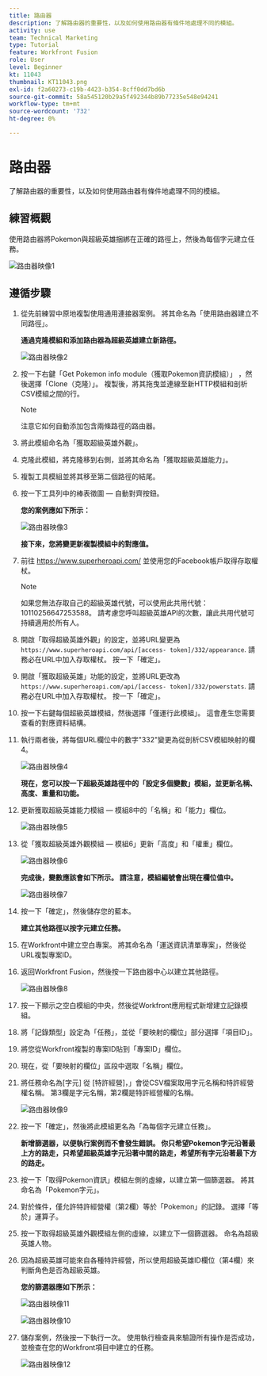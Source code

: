 ```yaml
---
title: 路由器
description: 了解路由器的重要性，以及如何使用路由器有條件地處理不同的模組。
activity: use
team: Technical Marketing
type: Tutorial
feature: Workfront Fusion
role: User
level: Beginner
kt: 11043
thumbnail: KT11043.png
exl-id: f2a60273-c19b-4423-b354-8cff0dd7bd6b
source-git-commit: 58a545120b29a5f492344b89b77235e548e94241
workflow-type: tm+mt
source-wordcount: '732'
ht-degree: 0%

---
```


# 路由器

了解路由器的重要性，以及如何使用路由器有條件地處理不同的模組。

## 練習概觀

使用路由器將Pokemon與超級英雄捆綁在正確的路徑上，然後為每個字元建立任務。

![路由器映像1](../12-exercises/assets/routers-walkthrough-1.png)

## 遵循步驟

1. 從先前練習中原地複製使用通用連接器案例。 將其命名為「使用路由器建立不同路徑」。

   **通過克隆模組和添加路由器為超級英雄建立新路徑。**

   ![路由器映像2](../12-exercises/assets/routers-walkthrough-2.png)

1. 按一下右鍵「Get Pokemon info module（獲取Pokemon資訊模組）」 ，然後選擇「Clone（克隆）」。 複製後，將其拖曳並連線至新HTTP模組和剖析CSV模組之間的行。

   >[!NOTE]
   >
   > 注意它如何自動添加包含兩條路徑的路由器。

1. 將此模組命名為「獲取超級英雄外觀」。
1. 克隆此模組，將克隆移到右側，並將其命名為「獲取超級英雄能力」。
1. 複製工具模組並將其移至第二個路徑的結尾。
1. 按一下工具列中的棒表徵圖 — 自動對齊按鈕。

   **您的案例應如下所示：**

   ![路由器映像3](../12-exercises/assets/routers-walkthrough-3.png)

   **接下來，您將變更新複製模組中的對應值。**

1. 前往 <https://www.superheroapi.com/> 並使用您的Facebook帳戶取得存取權杖。

   >[!NOTE]
   >
   >如果您無法存取自己的超級英雄代號，可以使用此共用代號：10110256647253588。 請考慮您呼叫超級英雄API的次數，讓此共用代號可持續適用於所有人。

1. 開啟「取得超級英雄外觀」的設定，並將URL變更為 `https://www.superheroapi.com/api/[access- token]/332/appearance`. 請務必在URL中加入存取權杖。 按一下「確定」。
1. 開啟「獲取超級英雄」功能的設定，並將URL更改為 `https://www.superheroapi.com/api/[access- token]/332/powerstats`. 請務必在URL中加入存取權杖。 按一下「確定」。
1. 按一下右鍵每個超級英雄模組，然後選擇「僅運行此模組」。 這會產生您需要查看的對應資料結構。
1. 執行兩者後，將每個URL欄位中的數字&quot;332&quot;變更為從剖析CSV模組映射的欄4。

   ![路由器映像4](../12-exercises/assets/routers-walkthrough-4.png)

   **現在，您可以按一下超級英雄路徑中的「設定多個變數」模組，並更新名稱、高度、重量和功能。**

1. 更新獲取超級英雄能力模組 — 模組8中的「名稱」和「能力」欄位。

   ![路由器映像5](../12-exercises/assets/routers-walkthrough-5.png)

1. 從「獲取超級英雄外觀模組 — 模組6」更新「高度」和「權重」欄位。

   ![路由器映像6](../12-exercises/assets/routers-walkthrough-6.png)

   **完成後，變數應該會如下所示。 請注意，模組編號會出現在欄位值中。**

   ![路由器映像7](../12-exercises/assets/routers-walkthrough-7.png)

1. 按一下「確定」，然後儲存您的藍本。

   **建立其他路徑以按字元建立任務。**

1. 在Workfront中建立空白專案。 將其命名為「運送資訊清單專案」，然後從URL複製專案ID。
1. 返回Workfront Fusion，然後按一下路由器中心以建立其他路徑。

   ![路由器映像8](../12-exercises/assets/routers-walkthrough-8.png)

1. 按一下顯示之空白模組的中央，然後從Workfront應用程式新增建立記錄模組。
1. 將「記錄類型」設定為「任務」，並從「要映射的欄位」部分選擇「項目ID」。
1. 將您從Workfront複製的專案ID貼到「專案ID」欄位。
1. 現在，從「要映射的欄位」區段中選取「名稱」欄位。
1. 將任務命名為[字元] 從 [特許經營]，」會從CSV檔案取用字元名稱和特許經營權名稱。 第3欄是字元名稱，第2欄是特許經營權的名稱。

   ![路由器映像9](../12-exercises/assets/routers-walkthrough-9.png)

1. 按一下「確定」，然後將此模組更名為「為每個字元建立任務」。

   **新增篩選器，以便執行案例而不會發生錯誤。 你只希望Pokemon字元沿著最上方的路走，只希望超級英雄字元沿著中間的路走，希望所有字元沿著最下方的路走。**

1. 按一下「取得Pokemon資訊」模組左側的虛線，以建立第一個篩選器。 將其命名為「Pokemon字元」。
1. 對於條件，僅允許特許經營權（第2欄）等於「Pokemon」的記錄。 選擇「等於」運算子。
1. 按一下取得超級英雄外觀模組左側的虛線，以建立下一個篩選器。 命名為超級英雄人物。
1. 因為超級英雄可能來自各種特許經營，所以使用超級英雄ID欄位（第4欄）來判斷角色是否為超級英雄。

   **您的篩選器應如下所示：**

   ![路由器映像11](../12-exercises/assets/routers-walkthrough-11.png)

   ![路由器映像10](../12-exercises/assets/routers-walkthrough-10.png)

1. 儲存案例，然後按一下執行一次。 使用執行檢查員來驗證所有操作是否成功，並檢查在您的Workfront項目中建立的任務。

   ![路由器映像12](../12-exercises/assets/routers-walkthrough-12.png)
